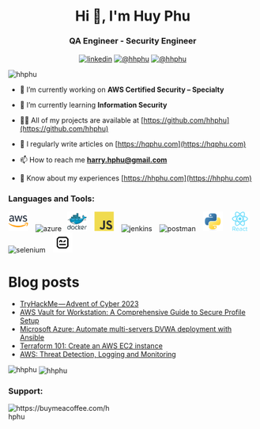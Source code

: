 <h1 align="center">Hi 👋, I'm Huy Phu</h1>
<h3 align="center">QA Engineer - Security Engineer </h3>
<p align="center">
  <a href="https://linkedin.com/in/hhphu/" target="blank"><img align="center" src="https://raw.githubusercontent.com/rahuldkjain/github-profile-readme-generator/master/src/images/icons/Social/linked-in-alt.svg" alt="linkedin" height="30" width="40" /></a>
  <a href="https://x.com/hhphu" target="blank"><img align="center" src="https://img.shields.io/badge/-fff?style=for-the-badge&logo=x&logoColor=black" alt="@hhphu" height="30" width="40" /></a>
  <a href="https://medium.com/@hhphu" target="blank"><img align="center" src="https://raw.githubusercontent.com/rahuldkjain/github-profile-readme-generator/master/src/images/icons/Social/medium.svg" alt="@hhphu" height="30" width="40" /></a>
</p>

<p align="left"> <img src="https://komarev.com/ghpvc/?username=hhphu&label=Profile%20views&color=0e75b6&style=flat" alt="hhphu" /> </p>

- 🔭 I’m currently working on **AWS Certified Security – Specialty**

- 🌱 I’m currently learning **Information Security**

- 👨‍💻 All of my projects are available at [https://github.com/hhphu](https://github.com/hhphu)

- 📝 I regularly write articles on [https://hqphu.com](https://hqphu.com)

- 📫 How to reach me **harry.hphu@gmail.com**

- 📄 Know about my experiences [https://hhphu.com](https://hhphu.com)



<h3 align="left">Languages and Tools:</h3>
<p align="left"> <img src="https://raw.githubusercontent.com/devicons/devicon/master/icons/amazonwebservices/amazonwebservices-original-wordmark.svg" alt="aws" width="40" height="40"/> &ensp; <img src="https://www.vectorlogo.zone/logos/microsoft_azure/microsoft_azure-icon.svg" alt="azure" width="40" height="40"/> &ensp;<img src="https://raw.githubusercontent.com/devicons/devicon/master/icons/docker/docker-original-wordmark.svg" alt="docker" width="40" height="40"/> &ensp; <img src="https://raw.githubusercontent.com/devicons/devicon/master/icons/javascript/javascript-original.svg" alt="javascript" width="40" height="40"/> &ensp; <img src="https://www.vectorlogo.zone/logos/jenkins/jenkins-icon.svg" alt="jenkins" width="40" height="40"/> &ensp; <img src="https://www.vectorlogo.zone/logos/getpostman/getpostman-icon.svg" alt="postman" width="40" height="40"/> &ensp; <img src="https://raw.githubusercontent.com/devicons/devicon/master/icons/python/python-original.svg" alt="python" width="40" height="40"/> &ensp; <img src="https://raw.githubusercontent.com/devicons/devicon/master/icons/react/react-original-wordmark.svg" alt="react" width="40" height="40"/> &ensp; <img src="https://raw.githubusercontent.com/detain/svg-logos/780f25886640cef088af994181646db2f6b1a3f8/svg/selenium-logo.svg" alt="selenium" width="40" height="40"/> &ensp; <img src="https://raw.githubusercontent.com/github/explore/2b3e58e3cf32266b6856dbe97a33fde4e542170c/topics/robotframework/robotframework.png" alt="selenium" width="40" height="40"/> </p>

# Blog posts

<!-- BLOG-POST-LIST:START -->
- [TryHackMe — Advent of Cyber 2023](https://medium.com/@hhphu/tryhackme-advent-of-cyber-2023-d02b2c90e54a?source=rss-8af12e432623------2)
- [AWS Vault for Workstation: A Comprehensive Guide to Secure Profile Setup](https://medium.com/@hhphu/aws-vault-for-workstation-a-comprehensive-guide-to-secure-profile-setup-3a22b7437e3f?source=rss-8af12e432623------2)
- [Microsoft Azure: Automate multi-servers DVWA deployment with Ansible](https://medium.com/@hhphu/microsoft-azure-automate-multi-servers-dvwa-deployment-with-ansible-a0b8befc13a9?source=rss-8af12e432623------2)
- [Terraform 101: Create an AWS EC2 instance](https://medium.com/@hhphu/terraform-101-create-an-aws-ec2-instance-ac098bf10e88?source=rss-8af12e432623------2)
- [AWS: Threat Detection, Logging and Monitoring](https://medium.com/@hhphu/aws-threat-detection-logging-and-monitoring-eb9d8a7221a3?source=rss-8af12e432623------2)
<!-- BLOG-POST-LIST:END -->

<p align="left"><img align="left" src="https://github-readme-stats.vercel.app/api/top-langs?username=hhphu&show_icons=true&locale=en&layout=compact" alt="hhphu" /></p>

<p>&nbsp;<img align="center" src="https://github-readme-stats.vercel.app/api?username=hhphu&show_icons=true&locale=en" alt="hhphu" /></p>

<h3 align="left">Support:</h3>

<p><a href="https://www.buymeacoffee.com/hhphu"> <img align="left" src="https://cdn.buymeacoffee.com/buttons/v2/default-yellow.png" height="50" width="210" alt="https://buymeacoffee.com/hhphu" /></a></p><br><br>
